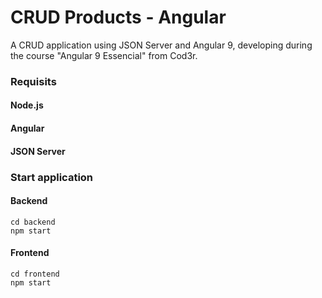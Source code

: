 # CRUD Products - Angular
A CRUD application using JSON Server and Angular 9, developing during the course "Angular 9 Essencial" from Cod3r.

### Requisits
#### Node.js
#### Angular
#### JSON Server

### Start application

#### Backend

```
cd backend
npm start
```

#### Frontend

```
cd frontend
npm start
```